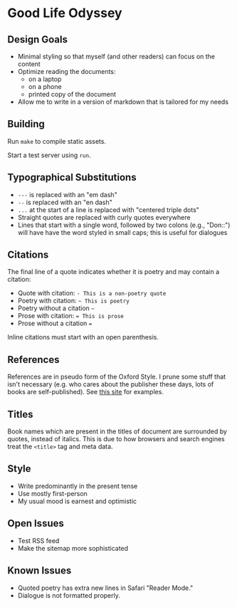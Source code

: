 # Good Life Odyssey

## Design Goals

- Minimal styling so that myself (and other readers) can focus on the content
- Optimize reading the documents:
  - on a laptop
  - on a phone
  - printed copy of the document
- Allow me to write in a version of markdown that is tailored for my needs

## Building

Run `make` to compile static assets.

Start a test server using `run`.

## Typographical Substitutions

- `---` is replaced with an "em dash"
- `--` is replaced with an "en dash"
- `...` at the start of a line is replaced with "centered triple dots"
- Straight quotes are replaced with curly quotes everywhere
- Lines that start with a single word, followed by two colons (e.g., "Don::") will have have the word styled in small caps; this is useful for dialogues

## Citations

The final line of a quote indicates whether it is poetry and may contain a citation:

- Quote with citation: `- This is a non-poetry quote`
- Poetry with citation: `~ This is poetry`
- Poetry without a citation `~`
- Prose with citation: `= This is prose`
- Prose without a citation `=`

Inline citations must start with an open parenthesis.

## References

References are in pseudo form of the Oxford Style.  I prune some stuff that isn't necessary (e.g. who cares about the publisher these days, lots of books are self-published).  See [this site](http://guides.library.uwa.edu.au/c.php?g=325241&p=2177430) for examples.

## Titles

Book names which are present in the titles of document are surrounded by quotes, instead of italics.  This is due to how browsers and search engines treat the `<title>` tag and meta data.

## Style

- Write predominantly in the present tense
- Use mostly first-person
- My usual mood is earnest and optimistic

## Open Issues

- Test RSS feed
- Make the sitemap more sophisticated

## Known Issues

- Quoted poetry has extra new lines in Safari "Reader Mode."
- Dialogue is not formatted properly.
